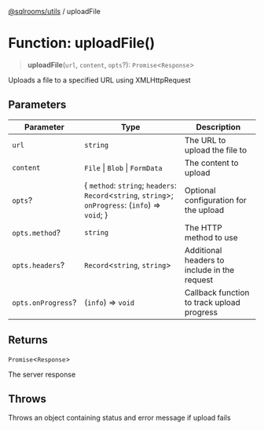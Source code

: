 [@sqlrooms/utils](../index.md) / uploadFile

# Function: uploadFile()

> **uploadFile**(`url`, `content`, `opts`?): `Promise`\<`Response`\>

Uploads a file to a specified URL using XMLHttpRequest

## Parameters

| Parameter | Type | Description |
| ------ | ------ | ------ |
| `url` | `string` | The URL to upload the file to |
| `content` | `File` \| `Blob` \| `FormData` | The content to upload |
| `opts`? | \{ `method`: `string`; `headers`: `Record`\<`string`, `string`\>; `onProgress`: (`info`) => `void`; \} | Optional configuration for the upload |
| `opts.method`? | `string` | The HTTP method to use |
| `opts.headers`? | `Record`\<`string`, `string`\> | Additional headers to include in the request |
| `opts.onProgress`? | (`info`) => `void` | Callback function to track upload progress |

## Returns

`Promise`\<`Response`\>

The server response

## Throws

Throws an object containing status and error message if upload fails
